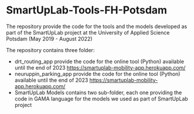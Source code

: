 # SmartUpLab-Tools-FH-Potsdam
The repository provide the code for the tools and the models developed as part of the SmartUpLab project at the University of Applied Science Potsdam (May 2019 - August 2022)

The repository contains three folder:
- drt_routing_app provide the code for the online tool (Python) available until the end of 2023 https://smartuplab-mobility-app.herokuapp.com/
- neuruppin_parking_app provide the code for the online tool (Python) available until the end of 2023 https://smartuplab-mobility-app.herokuapp.com/
- SmartUpLab Models contains two sub-folder, each one providing the code in GAMA language for the models we used as part of SmartUpLab project
